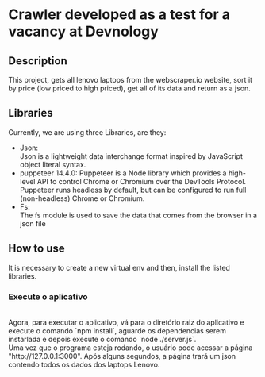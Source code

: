 Crawler developed as a test for a vacancy at Devnology
==================================================================

## Description

This project, gets all lenovo laptops from the webscraper.io website, sort it by price (low priced to high priced), get all of its data and return as a json.

## Libraries

Currently, we are using three Libraries, are they:

* Json:  
	Json is a lightweight data interchange format inspired by JavaScript object literal syntax.
* puppeteer 14.4.0:
	Puppeteer is a Node library which provides a high-level API to control Chrome or Chromium over the DevTools Protocol. Puppeteer runs headless by default, but can be configured to run full (non-headless) Chrome or Chromium.
* Fs:  
    The fs module is used to save the data that comes from the browser in a json file

## How to use

It is necessary to create a new virtual env and then, install the listed libraries. 

### Execute o aplicativo
<br>
Agora, para executar o aplicativo, vá para o diretório raiz do aplicativo e execute o comando `npm install`, aguarde os dependencias serem instarlada e depois execute o comando `node ./server.js`.
<br>
Uma vez que o programa esteja rodando, o usuário pode acessar a página "http://127.0.0.1:3000". Após alguns segundos, a página trará um json contendo todos os dados dos laptops Lenovo.
